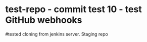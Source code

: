 # test-repo - commit test 10 - test GitHub webhooks
#tested cloning from jenkins server.
Staging repo
